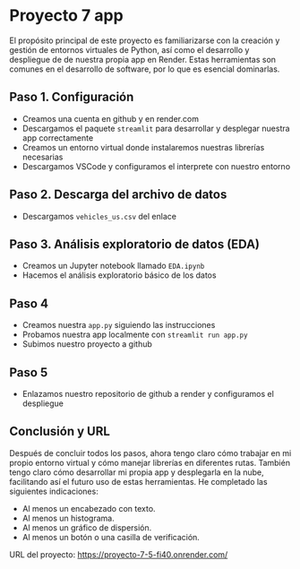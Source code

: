 # Proyecto 7 app

El propósito principal de este proyecto es familiarizarse con la creación y gestión de entornos virtuales de Python, así como el desarrollo y despliegue de de nuestra propia app en Render. Estas herramientas son comunes en el desarrollo de software, por lo que es esencial dominarlas.

## Paso 1. Configuración
- Creamos una cuenta en github y en render.com
- Descargamos el paquete `streamlit` para desarrollar y desplegar nuestra app correctamente
- Creamos un entorno virtual donde instalaremos nuestras librerías necesarias
- Descargamos VSCode y configuramos el interprete con nuestro entorno

## Paso 2. Descarga del archivo de datos
- Descargamos `vehicles_us.csv` del enlace

## Paso 3. Análisis exploratorio de datos (EDA)
- Creamos un Jupyter notebook llamado `EDA.ipynb` 
- Hacemos el análisis exploratorio básico de los datos

## Paso 4
- Creamos nuestra `app.py` siguiendo las instrucciones
- Probamos nuestra app localmente con `streamlit run app.py`
- Subimos nuestro proyecto a github

## Paso 5
- Enlazamos nuestro repositorio de github a render y configuramos el despliegue

## Conclusión y URL
Después de concluir todos los pasos, ahora tengo claro cómo trabajar en mi propio entorno virtual y cómo manejar librerías en diferentes rutas. También tengo claro cómo desarrollar mi propia app y desplegarla en la nube, facilitando así el futuro uso de estas herramientas.
He completado las siguientes indicaciones:
- Al menos un encabezado con texto.
- Al menos un histograma.
- Al menos un gráfico de dispersión.
- Al menos un botón o una casilla de verificación.

URL del proyecto: https://proyecto-7-5-fi40.onrender.com/